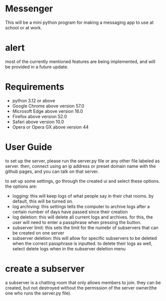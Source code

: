 # Messenger
This will be a mini python program for making a messaging app to use at school or at work.

# **alert**
most of the currently mentioned features are being implemented, and will be provided in a future update.

# Requirements
- python 3.12 or above
- Google Chrome above version 57.0
- Microsoft Edge above version 16.0
- Firefox above version 52.0
- Safari above version 10.0
- Opera or Opera GX above version 44

# User Guide
to set up the server, please run the server.py file or any other file labeled as server. then, connect using an ip address or preset domain name with the github pages, and you can talk on that server. 

to set up some settings, go through the created ui and select these options. the options are:
- logging: this will keep logs of what people say in their chat rooms. by default, this will be turned on.
- log archiving: this settings tells the computer to archive logs after a certain number of days have passed since their creation
- log deletion: this will delete all current logs and archives. for this, the user will need to enter a passphrase when pressing the button.
- subserver limit: this sets the limit for the numebr of subservers that can be created on one server
- subserver deletion: this will allow for specific subservers to be deleted when the correct passphrase is inputted. to delete their logs as well, select delete logs when in the subserver deletion menu

# create a subserver
a subserver is a chatting room that only allows members to join. they can be created, but not destroyed without the permission of the server owner(the one who runs the server.py file). 

